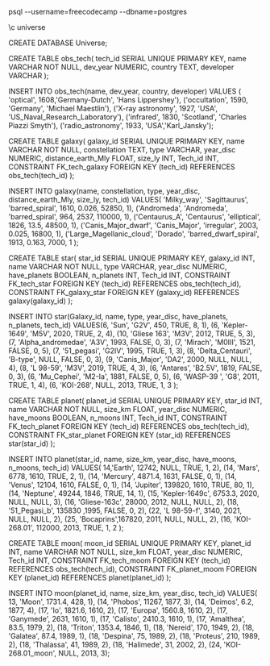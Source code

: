 psql --username=freecodecamp --dbname=postgres

\c universe

CREATE DATABASE Universe;

CREATE TABLE obs_tech(
                    tech_id SERIAL UNIQUE PRIMARY KEY, 
                    name VARCHAR NOT NULL, 
                    dev_year NUMERIC, 
                    country TEXT,
                    developer VARCHAR 
                    );
  
INSERT INTO obs_tech(name, dev_year, country, developer) 
  VALUES (
     'optical', 1608,'Germany-Dutch', 'Hans Lippershey'),
     ('occultation', 1590, 'Germany', 'Michael Maestlin'),
     ('X-ray astronomy', 1927, 'USA', 'US_Naval_Research_Laboratory'), 
     ('infrared', 1830, 'Scotland', 'Charles Piazzi Smyth'),
     ('radio_astronomy', 1933, 'USA','Karl_Jansky');


CREATE TABLE galaxy(
                    galaxy_id SERIAL UNIQUE PRIMARY KEY, 
                    name VARCHAR NOT NULL, 
                    constellation TEXT, 
                    type VARCHAR, 
                    year_disc NUMERIC,
                    distance_earth_Mly FLOAT,
                    size_ly INT,
                    Tech_id INT,
                    CONSTRAINT FK_tech_galaxy FOREIGN KEY (tech_id) REFERENCES obs_tech(tech_id)
                    );
  

INSERT INTO galaxy(name, constellation, type, year_disc, distance_earth_Mly, size_ly, tech_id) 
  VALUES(
    'Milky_way', 'Sagittaurus', 'barred_spiral', 1610, 0.026, 52850, 1),
    ('Andromeda', 'Andromeda', 'barred_spiral', 964, 2537, 110000, 1),
    ('Centaurus_A', 'Centaurus', 'elliptical', 1826, 13.5, 48500, 1),
    ('Canis_Major_dwarf', 'Canis_Major', 'irregular', 2003, 0.025, 16800, 1),
    ('Large_Magellanic_cloud', 'Dorado', 'barred_dwarf_spiral', 1913, 0.163, 7000, 1
          );
    
    
CREATE TABLE star(
                    star_id SERIAL UNIQUE PRIMARY KEY, 
                    galaxy_id INT,
                    name VARCHAR NOT NULL, 
                    type VARCHAR, 
                    year_disc NUMERIC,
                    have_planets BOOLEAN,
                    n_planets INT,
                    Tech_id INT, 
                    CONSTRAINT FK_tech_star FOREIGN KEY (tech_id) REFERENCES obs_tech(tech_id),
                    CONSTRAINT FK_galaxy_star FOREIGN KEY (galaxy_id) REFERENCES galaxy(galaxy_id)
                    );
                    
INSERT INTO star(Galaxy_id, name, type, year_disc, have_planets, n_planets, tech_id)
  VALUES(6, 
    'Sun', 'G2V', 450, TRUE, 8, 1),
    (6, 'Kepler-1649', 'M5V', 2020, TRUE, 2, 4),
    (10, 'Gliese 163', 'M3V', 2012, TRUE, 5, 3),
    (7, 'Alpha_andromedae', 'A3V', 1993, FALSE, 0, 3),
    (7, 'Mirach', 'M0III', 1521, FALSE, 0, 5),
    (7, '51_pegasi', 'G2IV', 1995, TRUE, 1, 3), 
    (8, 'Delta_Centauri', 'B-type', NULL, FALSE, 0, 3),
    (9, 'Canis_Major', 'DA2', 2000, NULL, NULL, 4),
    (8, 'L 98-59', 'M3V', 2019, TRUE, 4, 3),
    (6, 'Antares', 'B2.5V', 1819, FALSE, 0, 3),
    (6, 'Mu_Cephei', 'M2-Ia', 1881, FALSE, 0, 5),
    (6, 'WASP-39 ', 'G8', 2011, TRUE, 1, 4),
    (6, 'KOI-268', NULL, 2013, TRUE, 1, 3
        );
    
   
CREATE TABLE planet(
                    planet_id SERIAL UNIQUE PRIMARY KEY, 
                    star_id INT,
                    name VARCHAR NOT NULL, 
                    size_km FLOAT, 
                    year_disc NUMERIC,
                    have_moons BOOLEAN,
                    n_moons INT,
                    Tech_id INT, 
                    CONSTRAINT FK_tech_planet FOREIGN KEY (tech_id) REFERENCES obs_tech(tech_id),
                    CONSTRAINT FK_star_planet FOREIGN KEY (star_id) REFERENCES star(star_id)
                    );

INSERT INTO planet(star_id, name, size_km, year_disc, have_moons, n_moons, tech_id)
  VALUES(
    14,'Earth', 12742, NULL, TRUE, 1, 2),
    (14, 'Mars', 6778, 1610, TRUE, 2, 1),
    (14, 'Mercury', 4871.4, 1631, FALSE, 0, 1),
    (14, 'Venus', 12104, 1610, FALSE, 0, 1),
    (14, 'Jupiter', 139820, 1610, TRUE, 80, 1),
    (14, 'Neptune', 49244, 1846, TRUE, 14, 1),
    (15, 'Kepler-1649c', 6753.3, 2020, NULL, NULL, 3),
    (16, 'Gliese-163c', 28000, 2012, NULL, NULL, 2),
    (18, '51_Pegasi_b', 135830 ,1995, FALSE, 0, 2),
    (22, 'L 98-59-f', 3140, 2021, NULL, NULL, 2),
    (25, 'Bocaprins',167820, 2011, NULL, NULL, 2),
    (16, 'KOI-268.01', 112000, 2013, TRUE, 1, 2
        );

CREATE TABLE moon(
                    moon_id SERIAL UNIQUE PRIMARY KEY, 
                    planet_id INT,
                    name VARCHAR NOT NULL, 
                    size_km FLOAT, 
                    year_disc NUMERIC,
                    Tech_id INT, 
                    CONSTRAINT FK_tech_moom FOREIGN KEY (tech_id) REFERENCES obs_tech(tech_id),
                    CONSTRAINT FK_planet_moom FOREIGN KEY (planet_id) REFERENCES planet(planet_id)
                    );
    
INSERT INTO moon(planet_id, name, size_km, year_disc, tech_id)
  VALUES(
    13, 'Moon', 1731.4, 428, 1),
    (14, 'Phobos', 11267, 1877, 3),
    (14, 'Deimos', 6.2, 1877, 4),
    (17, 'Io', 1821.6, 1610, 2),
    (17, 'Europa', 1560.8, 1610, 2),
    (17, 'Ganymede', 2631, 1610, 1),
    (17, 'Calisto', 2410.3, 1610, 1),
    (17, 'Amalthea', 83.5, 1979, 2),
    (18, 'Triton', 1353.4, 1846, 1),
    (18, 'Nereid', 170, 1949, 2),
    (18, 'Galatea', 87.4, 1989, 1),
    (18, 'Despina', 75, 1989, 2),
    (18, 'Proteus', 210, 1989, 2),
    (18, 'Thalassa', 41, 1989, 2),
    (18, 'Halimede', 31, 2002, 2),
    (24, 'KOI-268.01_moon', NULL, 2013, 3);
